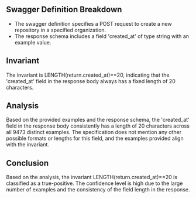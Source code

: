 ## Swagger Definition Breakdown
- The swagger definition specifies a POST request to create a new repository in a specified organization.
- The response schema includes a field 'created_at' of type string with an example value.

## Invariant
The invariant is LENGTH(return.created_at)==20, indicating that the 'created_at' field in the response body always has a fixed length of 20 characters.

## Analysis
Based on the provided examples and the response schema, the 'created_at' field in the response body consistently has a length of 20 characters across all 9473 distinct examples. The specification does not mention any other possible formats or lengths for this field, and the examples provided align with the invariant.

## Conclusion
Based on the analysis, the invariant LENGTH(return.created_at)==20 is classified as a true-positive. The confidence level is high due to the large number of examples and the consistency of the field length in the response.
